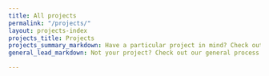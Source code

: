 ```yaml
---
title: All projects
permalink: "/projects/"
layout: projects-index
projects_title: Projects
projects_summary_markdown: Have a particular project in mind? Check out our detailed guides to permitting some common Austin residential projects.
general_lead_markdown: Not your project? Check out our general process overview.

---
```

